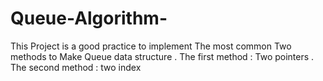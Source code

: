 # Queue-Algorithm-
This Project is a good practice to implement The most common Two methods to Make Queue data structure . The first method : Two pointers . The second method : two index
